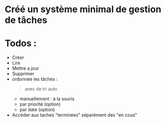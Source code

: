 
# Créé un système minimal de gestion de tâches

# Todos :

- Créer
- Lire
- Mettre a jour
- Supprimer
- ordonnée les tâches :
    > avec de tri auto
    - manuellement : à la souris
    - par priorité (option)
    - par date (option)
- Accéder aux taches "terminées" séparément des "en cous"
